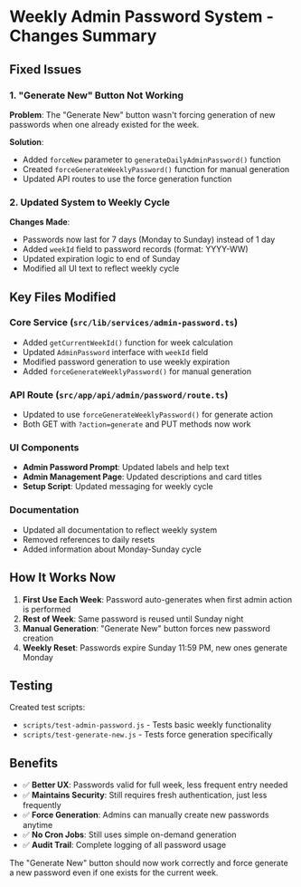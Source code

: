 # Weekly Admin Password System - Changes Summary

## Fixed Issues

### 1. "Generate New" Button Not Working

**Problem**: The "Generate New" button wasn't forcing generation of new passwords when one already existed for the week.

**Solution**:

- Added `forceNew` parameter to `generateDailyAdminPassword()` function
- Created `forceGenerateWeeklyPassword()` function for manual generation
- Updated API routes to use the force generation function

### 2. Updated System to Weekly Cycle

**Changes Made**:

- Passwords now last for 7 days (Monday to Sunday) instead of 1 day
- Added `weekId` field to password records (format: YYYY-WW)
- Updated expiration logic to end of Sunday
- Modified all UI text to reflect weekly cycle

## Key Files Modified

### Core Service (`src/lib/services/admin-password.ts`)

- Added `getCurrentWeekId()` function for week calculation
- Updated `AdminPassword` interface with `weekId` field
- Modified password generation to use weekly expiration
- Added `forceGenerateWeeklyPassword()` for manual generation

### API Route (`src/app/api/admin/password/route.ts`)

- Updated to use `forceGenerateWeeklyPassword()` for generate action
- Both GET with `?action=generate` and PUT methods now work

### UI Components

- **Admin Password Prompt**: Updated labels and help text
- **Admin Management Page**: Updated descriptions and card titles
- **Setup Script**: Updated messaging for weekly cycle

### Documentation

- Updated all documentation to reflect weekly system
- Removed references to daily resets
- Added information about Monday-Sunday cycle

## How It Works Now

1. **First Use Each Week**: Password auto-generates when first admin action is performed
2. **Rest of Week**: Same password is reused until Sunday night
3. **Manual Generation**: "Generate New" button forces new password creation
4. **Weekly Reset**: Passwords expire Sunday 11:59 PM, new ones generate Monday

## Testing

Created test scripts:

- `scripts/test-admin-password.js` - Tests basic weekly functionality
- `scripts/test-generate-new.js` - Tests force generation specifically

## Benefits

- ✅ **Better UX**: Passwords valid for full week, less frequent entry needed
- ✅ **Maintains Security**: Still requires fresh authentication, just less frequently
- ✅ **Force Generation**: Admins can manually create new passwords anytime
- ✅ **No Cron Jobs**: Still uses simple on-demand generation
- ✅ **Audit Trail**: Complete logging of all password usage

The "Generate New" button should now work correctly and force generate a new password even if one exists for the current week.
